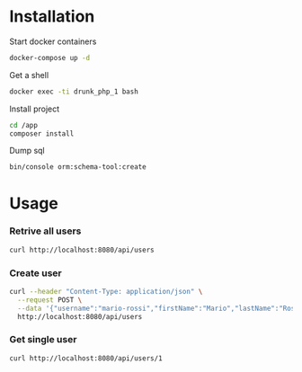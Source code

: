 # Installation

Start docker containers
```sh
docker-compose up -d
```

Get a shell
```sh
docker exec -ti drunk_php_1 bash
```

Install project
```sh
cd /app
composer install
```

Dump sql
```sh
bin/console orm:schema-tool:create
```

# Usage

### Retrive all users
```sh
curl http://localhost:8080/api/users
```

### Create user
```sh
curl --header "Content-Type: application/json" \
  --request POST \
  --data '{"username":"mario-rossi","firstName":"Mario","lastName":"Rossi","email":"mario.rossi@example.com","password":"password"}' \
  http://localhost:8080/api/users
```

### Get single user
```sh
curl http://localhost:8080/api/users/1
```


